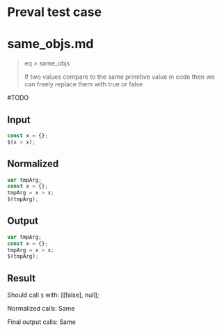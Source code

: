 # Preval test case

# same_objs.md

> eq > same_objs
>
> If two values compare to the same primitive value in code then we can freely replace them with true or false

#TODO

## Input

`````js filename=intro
const x = {};
$(x > x);
`````

## Normalized

`````js filename=intro
var tmpArg;
const x = {};
tmpArg = x > x;
$(tmpArg);
`````

## Output

`````js filename=intro
var tmpArg;
const x = {};
tmpArg = x > x;
$(tmpArg);
`````

## Result

Should call `$` with:
[[false], null];

Normalized calls: Same

Final output calls: Same
